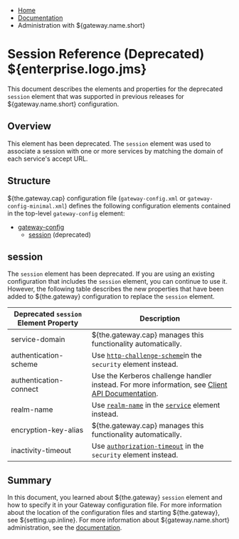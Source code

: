 -   [Home](../../index.md)
-   [Documentation](../index.md)
-   Administration with ${gateway.name.short}

Session Reference (Deprecated) ${enterprise.logo.jms}
=====================================================

This document describes the elements and properties for the deprecated `session` element that was supported in previous releases for ${gateway.name.short} configuration.

<a name="configuring"></a>Overview
----------------------------------

This element has been deprecated. The `session` element was used to associate a session with one or more services by matching the domain of each service's accept URL.

<a name="descelements"></a>Structure
------------------------------------

${the.gateway.cap} configuration file (`gateway-config.xml` or `gateway-config-minimal.xml`) defines the following configuration elements contained in the top-level `gateway-config` element:

-   [gateway-config](r_conf_gwconfig.md)
    -   [session](#session) (deprecated)

<a name="session"></a>session
-----------------------------

The `session` element has been deprecated. If you are using an existing configuration that includes the `session` element, you can continue to use it. However, the following table describes the new properties that have been added to ${the.gateway} configuration to replace the `session` element.

| Deprecated `session` Element Property | Description                                                                                                                 |
|---------------------------------------|-----------------------------------------------------------------------------------------------------------------------------|
| service-domain                        | ${the.gateway.cap} manages this functionality automatically.                                                                |
| authentication-scheme                 | Use [`http-challenge-scheme`](r_conf_security.md#challenge_scheme)in the `security` element instead.                      |
| authentication-connect                | Use the Kerberos challenge handler instead. For more information, see [Client API Documentation](../index.md#api_topics). |
| realm-name                            | Use [`realm-name`](r_conf_service.md#realm-name) in the [`service`](r_conf_service.md) element instead.                 |
| encryption-key-alias                  | ${the.gateway.cap} manages this functionality automatically.                                                                |
| inactivity-timeout                    | Use [`authorization-timeout`](r_conf_security.md#auth_timeout) in the `security` element instead.                         |

Summary
-------

In this document, you learned about ${the.gateway} `session` element and how to specify it in your Gateway configuration file. For more information about the location of the configuration files and starting ${the.gateway}, see ${setting.up.inline}. For more information about ${gateway.name.short} administration, see the [documentation](../index.md).

</div>

